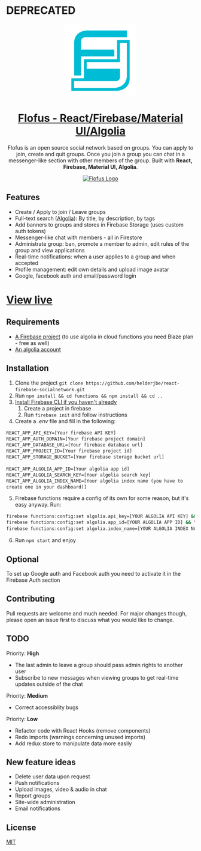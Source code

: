 # DEPRECATED

<p align="center">
  <a href="https://flofus.com/" rel="noopener" target="_blank"><img width="192" src="./public/android-chrome-192x192.png" alt="Flofus Logo" /></a>
</p>

<a href="https://flofus.com/" rel="noopener" target="_blank"><h1 align="center">Flofus - React/Firebase/Material UI/Algolia</h1></a>

<div align="center">
Flofus is an open source social network based on groups. You can apply to join, create and quit groups. Once you join a group you can chat in a messenger-like section with other members of the group. Built with <b>React, Firebase, Material UI, Algolia</b>.
</div>

<p align="center">
<a href="https://flofus.com/" rel="noopener" target="_blank"><img width="850" src="https://helderesteves.com/img/portfolio/flofus.png" alt="Flofus Logo" /></a></p>

## Features

- Create / Apply to join / Leave groups
- Full-text search ([Algolia](https://www.algolia.com/)): By title, by description, by tags
- Add banners to groups and stores in Firebase Storage (uses custom auth tokens)
- Messenger-like chat with members - all in Firestore
- Administrate group: ban, promote a member to admin, edit rules of the group and view applications
- Real-time notifications: when a user applies to a group and when accepted
- Profile management: edit own details and upload image avatar
- Google, facebook auth and email/password login

# [View live](https://flofus.com/)

## Requirements

- [A Firebase project](https://firebase.google.com/) (to use algolia in cloud functions you need Blaze plan - free as well)
- [An algolia account](https://www.algolia.com/users/sign_up)

## Installation

1. Clone the project `git clone https://github.com/helderjbe/react-firebase-socialnetwork.git`
2. Run `npm install && cd functions && npm install && cd ..`
3. [Install Firebase CLI if you haven't already](https://firebase.google.com/docs/cli)
   1. Create a project in firebase
   2. Run `firebase init` and follow instructions
4. Create a _.env_ file and fill in the following:

```
REACT_APP_API_KEY=[Your firebase API KEY]
REACT_APP_AUTH_DOMAIN=[Your firebase project domain]
REACT_APP_DATABASE_URL=[Your firebase database url]
REACT_APP_PROJECT_ID=[Your firebase project id]
REACT_APP_STORAGE_BUCKET=[Your firebase storage bucket url]

REACT_APP_ALGOLIA_APP_ID=[Your algolia app id]
REACT_APP_ALGOLIA_SEARCH_KEY=[Your algolia search key]
REACT_APP_ALGOLIA_INDEX_NAME=[Your algolia index name (you have to create one in your dashboard)]
```

5. Firebase functions require a config of its own for some reason, but it's easy anyway. Run:

```bash
firebase functions:config:set algolia.api_key=[YOUR ALGOLIA API KEY] && \
firebase functions:config:set algolia.app_id=[YOUR ALGOLIA APP ID] && \
firebase functions:config:set algolia.index_name=[YOUR ALGOLIA INDEX NAME]
```

6. Run `npm start` and enjoy

## Optional

To set up Google auth and Facebook auth you need to activate it in the Firebase Auth section

## Contributing

Pull requests are welcome and much needed.
For major changes though, please open an issue first to discuss what you would like to change.

## TODO

Priority: **High**

- The last admin to leave a group should pass admin rights to another user
- Subscribe to new messages when viewing groups to get real-time updates outside of the chat

Priority: **Medium**

- Correct accessiblity bugs

Priority: **Low**

- Refactor code with React Hooks (remove components)
- Redo imports (warnings concerning unused imports)
- Add redux store to manipulate data more easily

## New feature ideas

- Delete user data upon request
- Push notifications
- Upload images, video & audio in chat
- Report groups
- Site-wide administration
- Email notifications

## License

[MIT](https://choosealicense.com/licenses/mit/)
